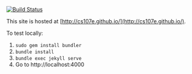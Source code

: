 [![Build Status](https://travis-ci.com/cs107e/staff.svg?token=BftLM4kSr1QfgPspi6aF&branch=master)](https://travis-ci.com/cs107e/staff)

This site is hosted at [http://cs107e.github.io/](http://cs107e.github.io/).

To test locally:

1. `sudo gem install bundler`
2. `bundle install`
3. `bundle exec jekyll serve`
4. Go to http://localhost:4000
